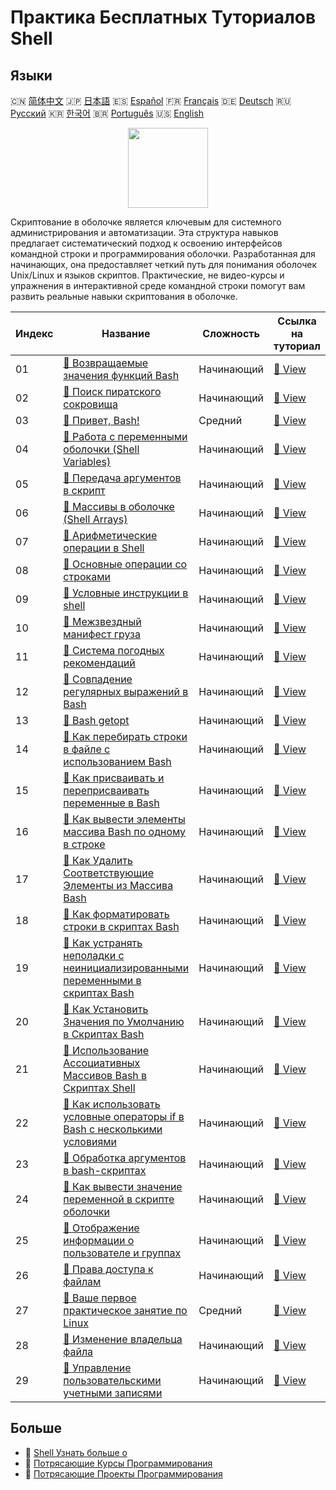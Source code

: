 # Практика Бесплатных Туториалов Shell

## Языки

🇨🇳 [简体中文](README_zh.md) 🇯🇵 [日本語](README_ja.md) 🇪🇸 [Español](README_es.md) 🇫🇷 [Français](README_fr.md) 🇩🇪 [Deutsch](README_de.md) 🇷🇺 [Русский](README_ru.md) 🇰🇷 [한국어](README_ko.md) 🇧🇷 [Português](README_pt.md) 🇺🇸 [English](README.md) 

<div align="center">
<img width="128px" src="https://file.labex.io/path/FaVTnI4iqZP0.png">
</div>

Скриптование в оболочке является ключевым для системного администрирования и автоматизации. Эта структура навыков предлагает систематический подход к освоению интерфейсов командной строки и программирования оболочки. Разработанная для начинающих, она предоставляет четкий путь для понимания оболочек Unix/Linux и языков скриптов. Практические, не видео-курсы и упражнения в интерактивной среде командной строки помогут вам развить реальные навыки скриптования в оболочке.

|   Индекс | Название                                                                                                                                                                           | Сложность   | Ссылка на туториал                                                                                           |
|----------|------------------------------------------------------------------------------------------------------------------------------------------------------------------------------------|-------------|--------------------------------------------------------------------------------------------------------------|
|       01 | [📖 Возвращаемые значения функций Bash](https://labex.io/ru/tutorials/shell-bash-function-return-values-391153)                                                                    | Начинающий  | [🔗 View](https://labex.io/ru/tutorials/shell-bash-function-return-values-391153)                            |
|       02 | [📖 Поиск пиратского сокровища](https://labex.io/ru/tutorials/shell-finding-the-pirate-s-treasure-388807)                                                                          | Начинающий  | [🔗 View](https://labex.io/ru/tutorials/shell-finding-the-pirate-s-treasure-388807)                          |
|       03 | [📖 Привет, Bash!](https://labex.io/ru/tutorials/linux-hello-bash-388809)                                                                                                          | Средний     | [🔗 View](https://labex.io/ru/tutorials/linux-hello-bash-388809)                                             |
|       04 | [📖 Работа с переменными оболочки (Shell Variables)](https://labex.io/ru/tutorials/shell-working-with-shell-variables-388810)                                                      | Начинающий  | [🔗 View](https://labex.io/ru/tutorials/shell-working-with-shell-variables-388810)                           |
|       05 | [📖 Передача аргументов в скрипт](https://labex.io/ru/tutorials/shell-passing-arguments-to-the-script-388811)                                                                      | Начинающий  | [🔗 View](https://labex.io/ru/tutorials/shell-passing-arguments-to-the-script-388811)                        |
|       06 | [📖 Массивы в оболочке (Shell Arrays)](https://labex.io/ru/tutorials/shell-shell-arrays-388812)                                                                                    | Начинающий  | [🔗 View](https://labex.io/ru/tutorials/shell-shell-arrays-388812)                                           |
|       07 | [📖 Арифметические операции в Shell](https://labex.io/ru/tutorials/shell-arithmetic-operations-in-shell-388813)                                                                    | Начинающий  | [🔗 View](https://labex.io/ru/tutorials/shell-arithmetic-operations-in-shell-388813)                         |
|       08 | [📖 Основные операции со строками](https://labex.io/ru/tutorials/shell-basic-string-operations-388814)                                                                             | Начинающий  | [🔗 View](https://labex.io/ru/tutorials/shell-basic-string-operations-388814)                                |
|       09 | [📖 Условные инструкции в shell](https://labex.io/ru/tutorials/linux-conditional-statements-in-shell-388815)                                                                       | Начинающий  | [🔗 View](https://labex.io/ru/tutorials/linux-conditional-statements-in-shell-388815)                        |
|       10 | [📖 Межзвездный манифест груза](https://labex.io/ru/tutorials/shell-interstellar-cargo-manifest-388869)                                                                            | Начинающий  | [🔗 View](https://labex.io/ru/tutorials/shell-interstellar-cargo-manifest-388869)                            |
|       11 | [📖 Система погодных рекомендаций](https://labex.io/ru/tutorials/shell-weather-advisory-system-388885)                                                                             | Начинающий  | [🔗 View](https://labex.io/ru/tutorials/shell-weather-advisory-system-388885)                                |
|       12 | [📖 Совпадение регулярных выражений в Bash](https://labex.io/ru/tutorials/shell-bash-regex-matching-391551)                                                                        | Начинающий  | [🔗 View](https://labex.io/ru/tutorials/shell-bash-regex-matching-391551)                                    |
|       13 | [📖 Bash getopt](https://labex.io/ru/tutorials/shell-bash-getopt-391993)                                                                                                           | Начинающий  | [🔗 View](https://labex.io/ru/tutorials/shell-bash-getopt-391993)                                            |
|       14 | [📖 Как перебирать строки в файле с использованием Bash](https://labex.io/ru/tutorials/shell-how-to-iterate-over-lines-in-a-file-with-bash-392550)                                 | Начинающий  | [🔗 View](https://labex.io/ru/tutorials/shell-how-to-iterate-over-lines-in-a-file-with-bash-392550)          |
|       15 | [📖 Как присваивать и переприсваивать переменные в Bash](https://labex.io/ru/tutorials/shell-how-to-assign-and-reassign-variables-in-bash-392817)                                  | Начинающий  | [🔗 View](https://labex.io/ru/tutorials/shell-how-to-assign-and-reassign-variables-in-bash-392817)           |
|       16 | [📖 Как вывести элементы массива Bash по одному в строке](https://labex.io/ru/tutorials/shell-how-to-print-bash-array-elements-one-per-line-392979)                                | Начинающий  | [🔗 View](https://labex.io/ru/tutorials/shell-how-to-print-bash-array-elements-one-per-line-392979)          |
|       17 | [📖 Как Удалить Соответствующие Элементы из Массива Bash](https://labex.io/ru/tutorials/shell-how-to-remove-matching-elements-from-a-bash-array-397749)                            | Начинающий  | [🔗 View](https://labex.io/ru/tutorials/shell-how-to-remove-matching-elements-from-a-bash-array-397749)      |
|       18 | [📖 Как форматировать строки в скриптах Bash](https://labex.io/ru/tutorials/shell-how-to-format-strings-in-bash-scripts-400162)                                                    | Начинающий  | [🔗 View](https://labex.io/ru/tutorials/shell-how-to-format-strings-in-bash-scripts-400162)                  |
|       19 | [📖 Как устранять неполадки с неинициализированными переменными в скриптах Bash](https://labex.io/ru/tutorials/shell-how-to-troubleshoot-unbound-variables-in-bash-scripts-400168) | Начинающий  | [🔗 View](https://labex.io/ru/tutorials/shell-how-to-troubleshoot-unbound-variables-in-bash-scripts-400168)  |
|       20 | [📖 Как Установить Значения по Умолчанию в Скриптах Bash](https://labex.io/ru/tutorials/shell-how-to-set-default-values-in-bash-scripts-413755)                                    | Начинающий  | [🔗 View](https://labex.io/ru/tutorials/shell-how-to-set-default-values-in-bash-scripts-413755)              |
|       21 | [📖 Использование Ассоциативных Массивов Bash в Скриптах Shell](https://labex.io/ru/tutorials/shell-utilizing-bash-key-value-arrays-in-shell-scripting-413759)                     | Начинающий  | [🔗 View](https://labex.io/ru/tutorials/shell-utilizing-bash-key-value-arrays-in-shell-scripting-413759)     |
|       22 | [📖 Как использовать условные операторы if в Bash с несколькими условиями](https://labex.io/ru/tutorials/shell-how-to-use-bash-if-statements-with-multiple-conditions-413763)      | Начинающий  | [🔗 View](https://labex.io/ru/tutorials/shell-how-to-use-bash-if-statements-with-multiple-conditions-413763) |
|       23 | [📖 Обработка аргументов в bash-скриптах](https://labex.io/ru/tutorials/linux-process-arguments-in-bash-scripts-416107)                                                            | Начинающий  | [🔗 View](https://labex.io/ru/tutorials/linux-process-arguments-in-bash-scripts-416107)                      |
|       24 | [📖 Как вывести значение переменной в скрипте оболочки](https://labex.io/ru/tutorials/shell-how-to-print-the-value-of-a-variable-in-a-shell-script-417569)                         | Начинающий  | [🔗 View](https://labex.io/ru/tutorials/shell-how-to-print-the-value-of-a-variable-in-a-shell-script-417569) |
|       25 | [📖 Отображение информации о пользователе и группах](https://labex.io/ru/tutorials/linux-display-user-and-group-information-8718)                                                  | Начинающий  | [🔗 View](https://labex.io/ru/tutorials/linux-display-user-and-group-information-8718)                       |
|       26 | [📖 Права доступа к файлам](https://labex.io/ru/tutorials/linux-permissions-of-files-270252)                                                                                       | Начинающий  | [🔗 View](https://labex.io/ru/tutorials/linux-permissions-of-files-270252)                                   |
|       27 | [📖 Ваше первое практическое занятие по Linux](https://labex.io/ru/tutorials/linux-your-first-linux-lab-270253)                                                                    | Средний     | [🔗 View](https://labex.io/ru/tutorials/linux-your-first-linux-lab-270253)                                   |
|       28 | [📖 Изменение владельца файла](https://labex.io/ru/tutorials/shell-change-file-ownership-270254)                                                                                   | Начинающий  | [🔗 View](https://labex.io/ru/tutorials/shell-change-file-ownership-270254)                                  |
|       29 | [📖 Управление пользовательскими учетными записями](https://labex.io/ru/tutorials/linux-user-account-management-49)                                                                | Начинающий  | [🔗 View](https://labex.io/ru/tutorials/linux-user-account-management-49)                                    |

## Больше

- 🔗 [Shell Узнать больше о](https://labex.io/ru/skilltrees/shell)
- 🔗 [Потрясающие Курсы Программирования](https://github.com/labex-labs/awesome-programming-courses)
- 🔗 [Потрясающие Проекты Программирования](https://github.com/labex-labs/awesome-programming-projects)

